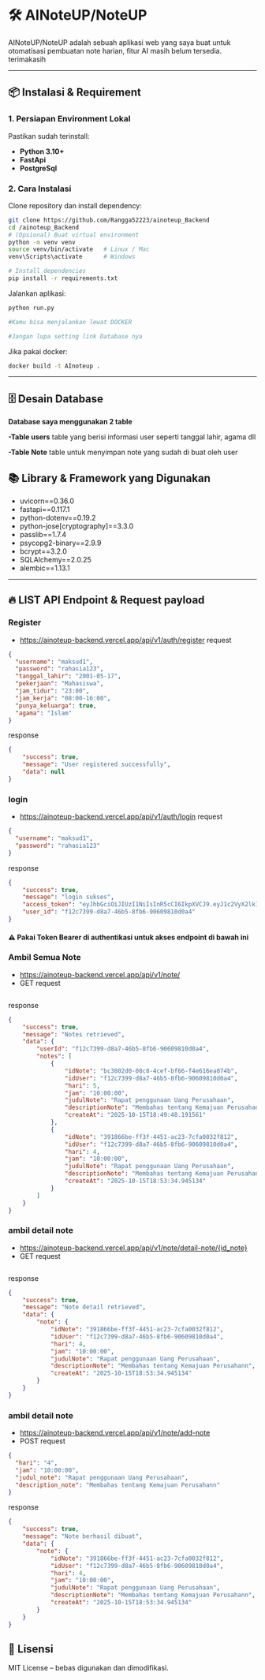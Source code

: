 # 🛠 AINoteUP/NoteUP 

AINoteUP/NoteUP adalah sebuah aplikasi web yang saya buat untuk otomatisasi pembuatan note harian, fitur AI masih belum tersedia. terimakasih

---

## 📦 Instalasi & Requirement

### 1. Persiapan Environment Lokal
Pastikan sudah terinstall:
- **Python 3.10+**
- **FastApi** 
- **PostgreSql** 


### 2. Cara Instalasi
Clone repository dan install dependency:

```bash
git clone https://github.com/Rangga52223/ainoteup_Backend
cd /ainoteup_Backend
# (Opsional) Buat virtual environment
python -m venv venv
source venv/bin/activate   # Linux / Mac
venv\Scripts\activate      # Windows

# Install dependencies
pip install -r requirements.txt

```

Jalankan aplikasi:
```bash
python run.py

#Kamu bisa menjalankan lewat DOCKER

#Jangan lupa setting link Database nya
```
Jika pakai docker:
```bash
docker build -t AInoteup .
```

---

## 🗄 Desain Database

**Database saya menggunakan 2 table**<br>

**-Table users**
table yang berisi informasi user seperti tanggal lahir, agama dll

**-Table Note**
table untuk menyimpan note yang sudah di buat oleh user



## 📚 Library & Framework yang Digunakan

- uvicorn==0.36.0
- fastapi==0.117.1
- python-dotenv==0.19.2
- python-jose[cryptography]==3.3.0
- passlib==1.7.4
- psycopg2-binary==2.9.9
- bcrypt==3.2.0
- SQLAlchemy==2.0.25
- alembic==1.13.1

---
## 🔥 LIST API Endpoint & Request payload
### Register
- https://ainoteup-backend.vercel.app/api/v1/auth/register
request
```json
{
  "username": "maksud1",
  "password": "rahasia123",
  "tanggal_lahir": "2001-05-17",
  "pekerjaan": "Mahasiswa",
  "jam_tidur": "23:00",
  "jam_kerja": "08:00-16:00",
  "punya_keluarga": true,
  "agama": "Islam"
}
```
response
```json
{
    "success": true,
    "message": "User registered successfully",
    "data": null
}
```
### login
- https://ainoteup-backend.vercel.app/api/v1/auth/login
request
```json
{
  "username": "maksud1",
  "password": "rahasia123"
}
```
response
```json
{
    "success": true,
    "message": "login sukses",
    "access_token": "eyJhbGciOiJIUzI1NiIsInR5cCI6IkpXVCJ9.eyJ1c2VyX2lkIjoiZjEyYzczOTktZDhhNy00NmI1LThmYjYtOTA2MDk4MTBkMGE0IiwiZXhwIjoxNzYwNTU3NjY0fQ.aZ1hJzb_S2QH_0LCz-PCS6O4Cg0TnalZ00V1K22KhvQ",
    "user_id": "f12c7399-d8a7-46b5-8fb6-90609810d0a4"
}
```
#### ⚠ Pakai Token Bearer di authentikasi untuk akses endpoint di bawah ini
### Ambil Semua Note
- https://ainoteup-backend.vercel.app/api/v1/note/
- GET
request
```json

```
response
```json
{
    "success": true,
    "message": "Notes retrieved",
    "data": {
        "userId": "f12c7399-d8a7-46b5-8fb6-90609810d0a4",
        "notes": [
            {
                "idNote": "bc3802d0-08c8-4cef-bf66-f4e616ea074b",
                "idUser": "f12c7399-d8a7-46b5-8fb6-90609810d0a4",
                "hari": 5,
                "jam": "10:00:00",
                "judulNote": "Rapat penggunaan Uang Perusahaan",
                "descriptionNote": "Membahas tentang Kemajuan Perusahann",
                "createAt": "2025-10-15T18:49:48.191561"
            },
            {
                "idNote": "391866be-ff3f-4451-ac23-7cfa0032f812",
                "idUser": "f12c7399-d8a7-46b5-8fb6-90609810d0a4",
                "hari": 4,
                "jam": "10:00:00",
                "judulNote": "Rapat penggunaan Uang Perusahaan",
                "descriptionNote": "Membahas tentang Kemajuan Perusahann",
                "createAt": "2025-10-15T18:53:34.945134"
            }
        ]
    }
}
```
### ambil detail note
- https://ainoteup-backend.vercel.app/api/v1/note/detail-note/{id_note}
- GET
request
```json

```
response
```json
{
    "success": true,
    "message": "Note detail retrieved",
    "data": {
        "note": {
            "idNote": "391866be-ff3f-4451-ac23-7cfa0032f812",
            "idUser": "f12c7399-d8a7-46b5-8fb6-90609810d0a4",
            "hari": 4,
            "jam": "10:00:00",
            "judulNote": "Rapat penggunaan Uang Perusahaan",
            "descriptionNote": "Membahas tentang Kemajuan Perusahann",
            "createAt": "2025-10-15T18:53:34.945134"
        }
    }
}
```
### ambil detail note
- https://ainoteup-backend.vercel.app/api/v1/note/add-note
- POST
request
```json
{
  "hari": "4",
  "jam": "10:00:00",
  "judul_note": "Rapat penggunaan Uang Perusahaan",
  "description_note": "Membahas tentang Kemajuan Perusahann"
}
```
response
```json
{
    "success": true,
    "message": "Note berhasil dibuat",
    "data": {
        "note": {
            "idNote": "391866be-ff3f-4451-ac23-7cfa0032f812",
            "idUser": "f12c7399-d8a7-46b5-8fb6-90609810d0a4",
            "hari": 4,
            "jam": "10:00:00",
            "judulNote": "Rapat penggunaan Uang Perusahaan",
            "descriptionNote": "Membahas tentang Kemajuan Perusahann",
            "createAt": "2025-10-15T18:53:34.945134"
        }
    }
}
```

## 📄 Lisensi
MIT License – bebas digunakan dan dimodifikasi.

